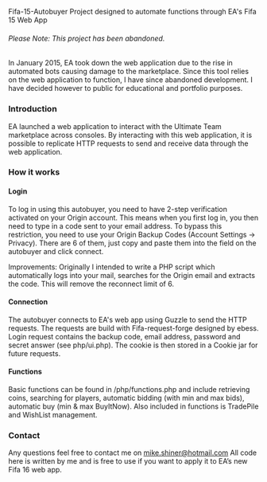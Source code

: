  Fifa-15-Autobuyer
Project designed to automate functions through EA's Fifa 15 Web App

###### Please Note: This project has been abandoned.
In January 2015, EA took down the web application due to the rise in automated bots causing damage to the marketplace. Since this tool relies on the web application to function, I have since abandoned development. I have decided however to public for educational and portfolio purposes.


### Introduction
EA launched a web application to interact with the Ultimate Team marketplace across consoles. By interacting with this web application, it is possible to replicate HTTP requests to send and receive data through the web application.

### How it works

#### Login
To log in using this autobuyer, you need to have 2-step verification activated on your Origin account. This means when you first log in, you then need to type in a code sent to your email address. To bypass this restriction, you need to use your Origin Backup Codes (Account Settings -> Privacy). There are 6 of them, just copy and paste them into the field on the autobuyer and click connect.

Improvements: Originally I intended to write a PHP script which automatically logs into your mail, searches for the Origin email and extracts the code. This will remove the reconnect limit of 6.

#### Connection
The autobuyer connects to EA's web app using Guzzle to send the HTTP requests. The requests are build with Fifa-request-forge designed by ebess. Login request contains the backup code, email address, password and secret answer (see php/ui.php).
The cookie is then stored in a Cookie jar for future requests.

#### Functions
Basic functions can be found in /php/functions.php and include retrieving coins, searching for players, automatic bidding (with min and max bids), automatic buy (min & max BuyItNow). Also included in functions is TradePile and WishList management.

### Contact
Any questions feel free to contact me on mike.shiner@hotmail.com
All code here is written by me and is free to use if you want to apply it to EA’s new Fifa 16 web app.
